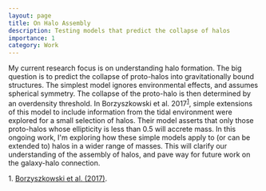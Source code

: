 ```yaml
---
layout: page
title: On Halo Assembly
description: Testing models that predict the collapse of halos
importance: 1
category: Work
---
```

<p>My current research focus is on understanding halo formation. The big question is to predict the collapse of proto-halos into gravitationally bound structures. The simplest model ignores environmental effects, and assumes spherical symmetry. The collapse of the proto-halo is then determined by an overdensity threshold. In Borzyszkowski et al. 2017<sup><a href="#footnote-1">1</a></sup>, simple extensions of this model to include information from the tidal environment were explored for a small selection of halos. Their model asserts that only those proto-halos whose ellipticity is less than 0.5 will accrete mass. In this ongoing work, I'm exploring how these simple models apply to (or can be extended to) halos in a wider range of masses. This will clarify our understanding of the assembly of halos, and pave way for future work on the galaxy-halo connection.
</p>


<p id="footnote-1">1. <a href="https://doi.org/10.1093/mnras/stx873">Borzyszkowski et al. (2017)</a>.</p>

<!-- Although my focus has so far been on building analytical models, an exciting possibility is the use of generative machine learning techniques which predict the sites of halo formation from the initial density field. -->
